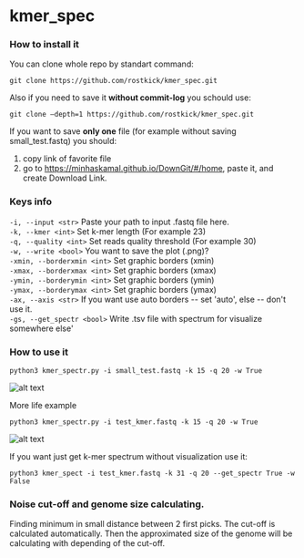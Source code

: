 # kmer_spec
### How to install it
You can clone whole repo by standart command:
```
git clone https://github.com/rostkick/kmer_spec.git
```
Also if you need to save it **without commit-log** you schould use:
```
git clone —depth=1 https://github.com/rostkick/kmer_spec.git
```
If you want to save **only one** file (for example without saving small_test.fastq) you should:
  1) copy link of favorite file
  2) go to https://minhaskamal.github.io/DownGit/#/home, paste it, and create Download Link.
### Keys info
  
  ```-i, --input <str>``` Paste your path to input .fastq file here.  
  ```-k, --kmer <int>``` Set k-mer length (For example 23)  
  ```-q, --quality <int>``` Set reads quality threshold (For example 30)  
  ```-w, --write <bool>``` You want to save the plot (.png)?   
  ```-xmin, --borderxmin <int>``` Set graphic borders (xmin)  
  ```-xmax, --borderxmax <int>``` Set graphic borders (xmax)  
  ```-ymin, --borderymin <int>``` Set graphic borders (ymin)  
  ```-ymax, --borderymax <int>``` Set graphic borders (ymax)  
  ```-ax, --axis <str>``` If you want use auto borders -- set 'auto', else -- don't use it.  
  ```-gs, --get_spectr <bool>``` Write .tsv file with spectrum for visualize somewhere else'
### How to use it
```
python3 kmer_spectr.py -i small_test.fastq -k 15 -q 20 -w True
```
![alt text](https://github.com/rostkick/kmer_spec/blob/master/small_test.fq_k15-q20.png)

More life example
```
python3 kmer_spectr.py -i test_kmer.fastq -k 15 -q 20 -w True
```
![alt text](https://github.com/rostkick/kmer_spec/blob/master/test_kmer.fastq_k15-q20.png)

If you want just get k-mer spectrum without visualization use it:
```
python3 kmer_spect -i test_kmer.fastq -k 31 -q 20 --get_spectr True -w False
```
### Noise cut-off and genome size calculating.
Finding minimum in small distance between 2 first picks. The cut-off is calculated automatically.
Then the approximated size of the genome will be calculating with depending of the cut-off.
